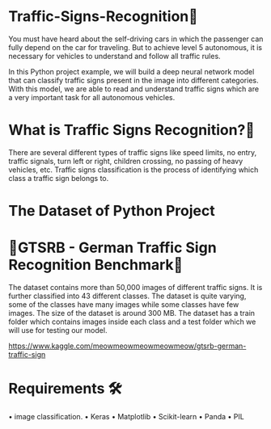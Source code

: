 # Traffic-Signs-Recognition🚦
You must have heard about the self-driving cars in which the passenger can fully depend on the car for traveling. But to achieve level 5 autonomous, it is necessary for vehicles to understand and follow all traffic rules.

In this Python project example, we will build a deep neural network model that can classify traffic signs present in the image into different categories. With this model, we are able to read and understand traffic signs which are a very important task for all autonomous vehicles.

# What is Traffic Signs Recognition?🚦
There are several different types of traffic signs like speed limits, no entry, traffic signals, turn left or right, children crossing, no passing of heavy vehicles, etc. Traffic signs classification is the process of identifying which class a traffic sign belongs to.

# The Dataset of Python Project
# 🚦GTSRB - German Traffic Sign Recognition Benchmark🚦

The dataset contains more than 50,000 images of different traffic signs. It is further classified into 43 different classes. The dataset is quite varying, some of the classes have many images while some classes have few images. The size of the dataset is around 300 MB. The dataset has a train folder which contains images inside each class and a test folder which we will use for testing our model.

https://www.kaggle.com/meowmeowmeowmeowmeow/gtsrb-german-traffic-sign

# Requirements 🛠️
   •	image classification.
   •	Keras
   •	Matplotlib
   •	Scikit-learn
   •	Panda
   •	PIL
